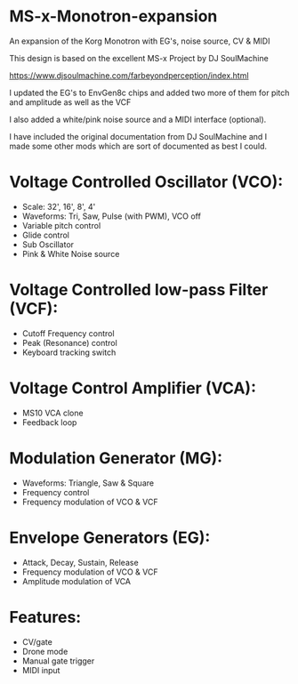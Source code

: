 # MS-x-Monotron-expansion
An expansion of the Korg Monotron with EG's, noise source, CV &amp; MIDI

This design is based on the excellent MS-x Project by DJ SoulMachine

https://www.djsoulmachine.com/farbeyondperception/index.html

I updated the EG's to EnvGen8c chips and added two more of them for pitch and amplitude as well as the VCF

I also added a white/pink noise source and a MIDI interface (optional).

I have included the original documentation from DJ SoulMachine and I made some other mods which are sort of documented as best I could.


# Voltage Controlled Oscillator (VCO):
- Scale: 32', 16', 8', 4'
- Waveforms: Tri, Saw, Pulse (with PWM), VCO off
- Variable pitch control
- Glide control
- Sub Oscillator
- Pink & White Noise source

# Voltage Controlled low-pass Filter (VCF):
- Cutoff Frequency control
- Peak (Resonance) control
- Keyboard tracking switch

# Voltage Control Amplifier (VCA):
- MS10 VCA clone
- Feedback loop

# Modulation Generator (MG):
- Waveforms: Triangle, Saw & Square
- Frequency control
- Frequency modulation of VCO & VCF

# Envelope Generators (EG):
- Attack, Decay, Sustain, Release
- Frequency modulation of VCO & VCF
- Amplitude modulation of VCA

# Features:
- CV/gate
- Drone mode
- Manual gate trigger
- MIDI input
